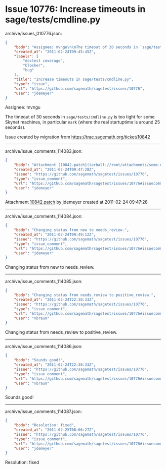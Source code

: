 # Issue 10776: Increase timeouts in sage/tests/cmdline.py

archive/issues_010776.json:
```json
{
    "body": "Assignee: mvngu\n\nThe timeout of 30 seconds in `sage/tests/cmdline.py` is too tight for some Skynet machines, in particular `mark` (where the real startuptime is around 25 seconds).\n\nIssue created by migration from https://trac.sagemath.org/ticket/10842\n\n",
    "created_at": "2011-02-24T09:45:45Z",
    "labels": [
        "doctest coverage",
        "blocker",
        "bug"
    ],
    "title": "Increase timeouts in sage/tests/cmdline.py",
    "type": "issue",
    "url": "https://github.com/sagemath/sagetest/issues/10776",
    "user": "jdemeyer"
}
```
Assignee: mvngu

The timeout of 30 seconds in `sage/tests/cmdline.py` is too tight for some Skynet machines, in particular `mark` (where the real startuptime is around 25 seconds).

Issue created by migration from https://trac.sagemath.org/ticket/10842





---

archive/issue_comments_114083.json:
```json
{
    "body": "Attachment [10842.patch](tarball://root/attachments/some-uuid/ticket10842/10842.patch) by jdemeyer created at 2011-02-24 09:47:28",
    "created_at": "2011-02-24T09:47:28Z",
    "issue": "https://github.com/sagemath/sagetest/issues/10776",
    "type": "issue_comment",
    "url": "https://github.com/sagemath/sagetest/issues/10776#issuecomment-114083",
    "user": "jdemeyer"
}
```

Attachment [10842.patch](tarball://root/attachments/some-uuid/ticket10842/10842.patch) by jdemeyer created at 2011-02-24 09:47:28



---

archive/issue_comments_114084.json:
```json
{
    "body": "Changing status from new to needs_review.",
    "created_at": "2011-02-24T09:49:12Z",
    "issue": "https://github.com/sagemath/sagetest/issues/10776",
    "type": "issue_comment",
    "url": "https://github.com/sagemath/sagetest/issues/10776#issuecomment-114084",
    "user": "jdemeyer"
}
```

Changing status from new to needs_review.



---

archive/issue_comments_114085.json:
```json
{
    "body": "Changing status from needs_review to positive_review.",
    "created_at": "2011-02-24T22:30:33Z",
    "issue": "https://github.com/sagemath/sagetest/issues/10776",
    "type": "issue_comment",
    "url": "https://github.com/sagemath/sagetest/issues/10776#issuecomment-114085",
    "user": "vbraun"
}
```

Changing status from needs_review to positive_review.



---

archive/issue_comments_114086.json:
```json
{
    "body": "Sounds good!",
    "created_at": "2011-02-24T22:30:33Z",
    "issue": "https://github.com/sagemath/sagetest/issues/10776",
    "type": "issue_comment",
    "url": "https://github.com/sagemath/sagetest/issues/10776#issuecomment-114086",
    "user": "vbraun"
}
```

Sounds good!



---

archive/issue_comments_114087.json:
```json
{
    "body": "Resolution: fixed",
    "created_at": "2011-02-25T08:06:27Z",
    "issue": "https://github.com/sagemath/sagetest/issues/10776",
    "type": "issue_comment",
    "url": "https://github.com/sagemath/sagetest/issues/10776#issuecomment-114087",
    "user": "jdemeyer"
}
```

Resolution: fixed
